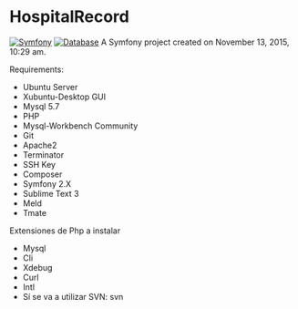 HospitalRecord
==============
[![Symfony](http://img.shields.io/badge/Symfony2-2.7.7-blue.svg)](http://syfmony.com)
[![Database](http://img.shields.io/badge/Database-MySQL-blue.svg)](http://mysql.com)
A Symfony project created on November 13, 2015, 10:29 am.

Requirements:
 - Ubuntu Server
 - Xubuntu-Desktop GUI
 - Mysql 5.7
 - PHP
 - Mysql-Workbench Community
 - Git
 - Apache2
 - Terminator
 - SSH Key
 - Composer
 - Symfony 2.X
 - Sublime Text 3
 - Meld
 - Tmate

Extensiones de Php a instalar
 - Mysql
 - Cli
 - Xdebug
 - Curl
 - Intl
 - Sí se va a utilizar SVN: svn

